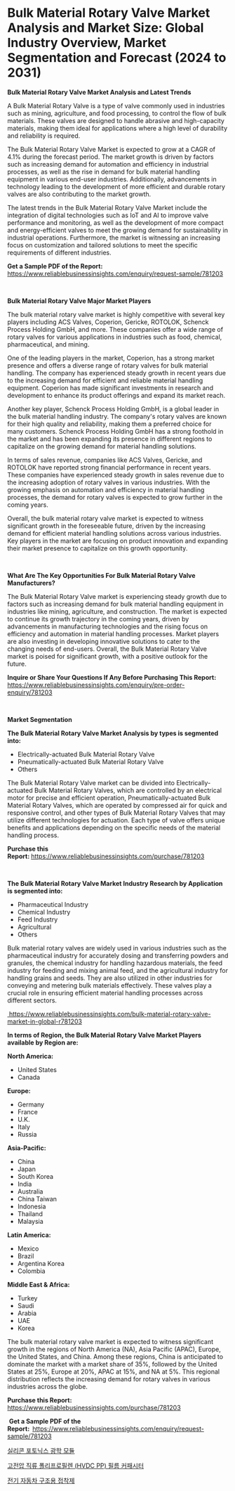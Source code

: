 <p><h1>Bulk Material Rotary Valve Market Analysis and Market Size: Global Industry Overview, Market Segmentation and Forecast (2024 to 2031)</h1></p><p><strong>Bulk Material Rotary Valve Market Analysis and Latest Trends</strong></p>
<p><p>A Bulk Material Rotary Valve is a type of valve commonly used in industries such as mining, agriculture, and food processing, to control the flow of bulk materials. These valves are designed to handle abrasive and high-capacity materials, making them ideal for applications where a high level of durability and reliability is required.</p><p>The Bulk Material Rotary Valve Market is expected to grow at a CAGR of 4.1% during the forecast period. The market growth is driven by factors such as increasing demand for automation and efficiency in industrial processes, as well as the rise in demand for bulk material handling equipment in various end-user industries. Additionally, advancements in technology leading to the development of more efficient and durable rotary valves are also contributing to the market growth.</p><p>The latest trends in the Bulk Material Rotary Valve Market include the integration of digital technologies such as IoT and AI to improve valve performance and monitoring, as well as the development of more compact and energy-efficient valves to meet the growing demand for sustainability in industrial operations. Furthermore, the market is witnessing an increasing focus on customization and tailored solutions to meet the specific requirements of different industries.</p></p>
<p><strong>Get a Sample PDF of the Report:&nbsp;</strong> <a href="https://www.reliablebusinessinsights.com/enquiry/request-sample/781203">https://www.reliablebusinessinsights.com/enquiry/request-sample/781203</a></p>
<p>&nbsp;</p>
<p><strong>Bulk Material Rotary Valve Major Market Players</strong></p>
<p><p>The bulk material rotary valve market is highly competitive with several key players including ACS Valves, Coperion, Gericke, ROTOLOK, Schenck Process Holding GmbH, and more. These companies offer a wide range of rotary valves for various applications in industries such as food, chemical, pharmaceutical, and mining.</p><p>One of the leading players in the market, Coperion, has a strong market presence and offers a diverse range of rotary valves for bulk material handling. The company has experienced steady growth in recent years due to the increasing demand for efficient and reliable material handling equipment. Coperion has made significant investments in research and development to enhance its product offerings and expand its market reach.</p><p>Another key player, Schenck Process Holding GmbH, is a global leader in the bulk material handling industry. The company's rotary valves are known for their high quality and reliability, making them a preferred choice for many customers. Schenck Process Holding GmbH has a strong foothold in the market and has been expanding its presence in different regions to capitalize on the growing demand for material handling solutions.</p><p>In terms of sales revenue, companies like ACS Valves, Gericke, and ROTOLOK have reported strong financial performance in recent years. These companies have experienced steady growth in sales revenue due to the increasing adoption of rotary valves in various industries. With the growing emphasis on automation and efficiency in material handling processes, the demand for rotary valves is expected to grow further in the coming years.</p><p>Overall, the bulk material rotary valve market is expected to witness significant growth in the foreseeable future, driven by the increasing demand for efficient material handling solutions across various industries. Key players in the market are focusing on product innovation and expanding their market presence to capitalize on this growth opportunity.</p></p>
<p>&nbsp;</p>
<p><strong>What Are The Key Opportunities For Bulk Material Rotary Valve Manufacturers?</strong></p>
<p><p>The Bulk Material Rotary Valve market is experiencing steady growth due to factors such as increasing demand for bulk material handling equipment in industries like mining, agriculture, and construction. The market is expected to continue its growth trajectory in the coming years, driven by advancements in manufacturing technologies and the rising focus on efficiency and automation in material handling processes. Market players are also investing in developing innovative solutions to cater to the changing needs of end-users. Overall, the Bulk Material Rotary Valve market is poised for significant growth, with a positive outlook for the future.</p></p>
<p><strong>Inquire or Share Your Questions If Any Before Purchasing This Report:</strong> <a href="https://www.reliablebusinessinsights.com/enquiry/pre-order-enquiry/781203">https://www.reliablebusinessinsights.com/enquiry/pre-order-enquiry/781203</a></p>
<p>&nbsp;</p>
<p><strong>Market Segmentation</strong></p>
<p><strong>The Bulk Material Rotary Valve Market Analysis by types is segmented into:</strong></p>
<p><ul><li>Electrically-actuated Bulk Material Rotary Valve</li><li>Pneumatically-actuated Bulk Material Rotary Valve</li><li>Others</li></ul></p>
<p><p>The Bulk Material Rotary Valve market can be divided into Electrically-actuated Bulk Material Rotary Valves, which are controlled by an electrical motor for precise and efficient operation, Pneumatically-actuated Bulk Material Rotary Valves, which are operated by compressed air for quick and responsive control, and other types of Bulk Material Rotary Valves that may utilize different technologies for actuation. Each type of valve offers unique benefits and applications depending on the specific needs of the material handling process.</p></p>
<p><strong>Purchase this Report:&nbsp;</strong><a href="https://www.reliablebusinessinsights.com/purchase/781203">https://www.reliablebusinessinsights.com/purchase/781203</a></p>
<p>&nbsp;</p>
<p><strong>The Bulk Material Rotary Valve Market Industry Research by Application is segmented into:</strong></p>
<p><ul><li>Pharmaceutical Industry</li><li>Chemical Industry</li><li>Feed Industry</li><li>Agricultural</li><li>Others</li></ul></p>
<p><p>Bulk material rotary valves are widely used in various industries such as the pharmaceutical industry for accurately dosing and transferring powders and granules, the chemical industry for handling hazardous materials, the feed industry for feeding and mixing animal feed, and the agricultural industry for handling grains and seeds. They are also utilized in other industries for conveying and metering bulk materials effectively. These valves play a crucial role in ensuring efficient material handling processes across different sectors.</p></p>
<p><a href="https://www.reliablebusinessinsights.com/bulk-material-rotary-valve-market-in-global-r781203">&nbsp;https://www.reliablebusinessinsights.com/bulk-material-rotary-valve-market-in-global-r781203</a></p>
<p><strong>In terms of Region, the Bulk Material Rotary Valve Market Players available by Region are:</strong></p>
<p>
    <p> <strong> North America: </strong>
        <ul>
            <li>United States</li>
            <li>Canada</li>
        </ul>
        </p> 
    <p> <strong> Europe: </strong>
        <ul>
            <li>Germany</li>
            <li>France</li>
            <li>U.K.</li>
            <li>Italy</li>
            <li>Russia</li>
        </ul>
        </p> 
    <p> <strong> Asia-Pacific: </strong>
        <ul>
            <li>China</li>
            <li>Japan</li>
            <li>South Korea</li>
            <li>India</li>
            <li>Australia</li>
            <li>China Taiwan</li>
            <li>Indonesia</li>
            <li>Thailand</li>
            <li>Malaysia</li>
        </ul>
        </p> 
    <p> <strong> Latin America: </strong>
        <ul>
            <li>Mexico</li>
            <li>Brazil</li>
            <li>Argentina Korea</li>
            <li>Colombia</li>
        </ul>
        </p> 
    <p> <strong> Middle East & Africa: </strong>
        <ul>
            <li>Turkey</li>
            <li>Saudi</li>
            <li>Arabia</li>
            <li>UAE</li>
            <li>Korea</li>
        </ul>
    </p>
    </p>
<p><p>The bulk material rotary valve market is expected to witness significant growth in the regions of North America (NA), Asia Pacific (APAC), Europe, the United States, and China. Among these regions, China is anticipated to dominate the market with a market share of 35%, followed by the United States at 25%, Europe at 20%, APAC at 15%, and NA at 5%. This regional distribution reflects the increasing demand for rotary valves in various industries across the globe.</p></p>
<p><strong>Purchase this Report: </strong><a href="https://www.reliablebusinessinsights.com/purchase/781203">https://www.reliablebusinessinsights.com/purchase/781203</a></p>
<p>&nbsp;<strong>Get a Sample PDF of the Report:&nbsp;&nbsp;</strong><a href="https://www.reliablebusinessinsights.com/enquiry/request-sample/781203">https://www.reliablebusinessinsights.com/enquiry/request-sample/781203</a></p>
<p><strong></strong></p>
<p><p><a href="https://medium.com/@eugenekim6262/%EC%8B%A4%EB%A6%AC%EC%BD%98-%EA%B4%91%ED%95%99-%EB%AA%A8%EB%93%88-%EC%8B%9C%EC%9E%A5-%EB%B3%B4%EA%B3%A0%EC%84%9C%EB%8A%94-%EC%9D%B4-%EC%8B%9C%EC%9E%A5%EC%9D%98-%EC%B5%9C%EC%8B%A0-%EC%B6%94%EC%84%B8-%EB%B0%8F-%EC%84%B1%EC%9E%A5-%EA%B8%B0%ED%9A%8C%EB%A5%BC-%EB%93%9C%EB%9F%AC%EB%83%85%EB%8B%88%EB%8B%A4-cd48e01381a9">실리콘 포토닉스 광학 모듈</a></p><p><a href="https://medium.com/@jaceykeebler2022/2024%EB%85%84%EB%B6%80%ED%84%B0-2031%EB%85%84%EA%B9%8C%EC%A7%80%EC%9D%98-%EA%B8%B0%EA%B0%84-%EB%8F%99%EC%95%88-%EA%B3%A0%EC%A0%84%EC%95%95-%EC%A7%81%EB%A5%98-%ED%8F%B4%EB%A6%AC%ED%94%84%EB%A1%9C%ED%95%84%EB%A0%8C-hvdc-pp-%ED%95%84%EB%A6%84-%EC%BD%98%EB%8D%B4%EC%84%9C-%EC%8B%9C%EC%9E%A5-%EB%B6%84%EC%84%9D-%EB%B0%8F-%ED%81%AC%EA%B8%B0-%EC%98%88%EC%B8%A1-8f5dad77e68d">고전압 직류 폴리프로필렌 (HVDC PP) 필름 커패시터</a></p><p><a href="https://medium.com/@albinbrakus2023/%EC%A0%84%EA%B8%B0-%EC%9E%90%EB%8F%99%EC%B0%A8-%EA%B5%AC%EC%A1%B0%EC%9A%A9-%EC%A0%91%EC%B0%A9%EC%A0%9C-%EC%8B%9C%EC%9E%A5%EC%9D%80-%EC%8B%9C%EC%9E%A5-%EC%A0%90%EC%9C%A0%EC%9C%A8-%EC%8B%9C%EC%9E%A5-%EB%8F%99%ED%96%A5-%EB%B0%8F-%EC%8B%9C%EC%9E%A5-%EC%84%B1%EC%9E%A5%EC%97%90-%EB%8C%80%ED%95%9C-%EC%A0%95%EB%B3%B4%EB%A5%BC-%EC%A0%9C%EA%B3%B5%ED%95%A9%EB%8B%88%EB%8B%A4-3b66cbe61e37">전기 자동차 구조용 접착제</a></p></p>
